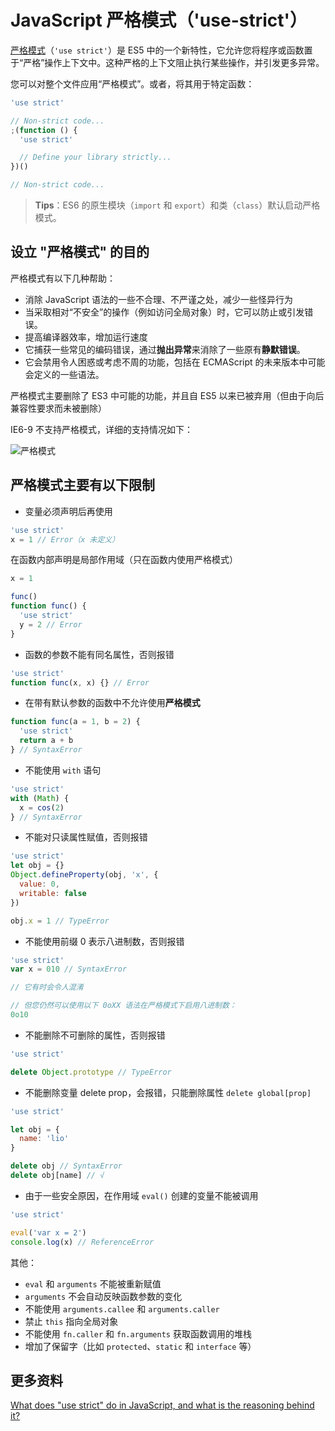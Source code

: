 # JavaScript 严格模式（'use-strict'）

[严格模式](https://developer.mozilla.org/zh-CN/docs/Web/JavaScript/Reference/Strict_mode)（`'use strict'`）是 ES5 中的一个新特性，它允许您将程序或函数置于“严格”操作上下文中。这种严格的上下文阻止执行某些操作，并引发更多异常。

您可以对整个文件应用“严格模式”。或者，将其用于特定函数：

```js
'use strict'

// Non-strict code...
;(function () {
  'use strict'

  // Define your library strictly...
})()

// Non-strict code...
```

> **Tips**：ES6 的原生模块（`import` 和 `export`）和类（`class`）默认启动严格模式。

## 设立 "严格模式" 的目的

严格模式有以下几种帮助：

- 消除 JavaScript 语法的一些不合理、不严谨之处，减少一些怪异行为
- 当采取相对“不安全”的操作（例如访问全局对象）时，它可以防止或引发错误。
- 提高编译器效率，增加运行速度
- 它捕获一些常见的编码错误，通过**抛出异常**来消除了一些原有**静默错误**。
- 它会禁用令人困惑或考虑不周的功能，包括在 ECMAScript 的未来版本中可能会定义的一些语法。

严格模式主要删除了 ES3 中可能的功能，并且自 ES5 以来已被弃用（但由于向后兼容性要求而未被删除）

IE6-9 不支持严格模式，详细的支持情况如下：

![严格模式](https://upload-images.jianshu.io/upload_images/18281896-182e8f905fe2a70c.png?imageMogr2/auto-orient/strip%7CimageView2/2/w/1240)

## 严格模式主要有以下限制

- 变量必须声明后再使用

```js
'use strict'
x = 1 // Error（x 未定义）
```

在函数内部声明是局部作用域（只在函数内使用严格模式）

```js
x = 1

func()
function func() {
  'use strict'
  y = 2 // Error
}
```

- 函数的参数不能有同名属性，否则报错

```js
'use strict'
function func(x, x) {} // Error
```

- 在带有默认参数的函数中不允许使用**严格模式**

```js
function func(a = 1, b = 2) {
  'use strict'
  return a + b
} // SyntaxError
```

- 不能使用 `with` 语句

```js
'use strict'
with (Math) {
  x = cos(2)
} // SyntaxError
```

- 不能对只读属性赋值，否则报错

```js
'use strict'
let obj = {}
Object.defineProperty(obj, 'x', {
  value: 0,
  writable: false
})

obj.x = 1 // TypeError
```

- 不能使用前缀 0 表示八进制数，否则报错

```js
'use strict'
var x = 010 // SyntaxError

// 它有时会令人混淆

// 但您仍然可以使用以下 0oXX 语法在严格模式下启用八进制数：
0o10
```

- 不能删除不可删除的属性，否则报错

```js
'use strict'

delete Object.prototype // TypeError
```

- 不能删除变量 delete prop，会报错，只能删除属性 `delete global[prop]`

```js
'use strict'

let obj = {
  name: 'lio'
}

delete obj // SyntaxError
delete obj[name] // √
```

- 由于一些安全原因，在作用域 `eval()` 创建的变量不能被调用

```js
'use strict'

eval('var x = 2')
console.log(x) // ReferenceError
```

其他：

- `eval` 和 `arguments` 不能被重新赋值
- `arguments` 不会自动反映函数参数的变化
- 不能使用 `arguments.callee` 和 `arguments.caller`
- 禁止 `this` 指向全局对象
- 不能使用 `fn.caller` 和 `fn.arguments` 获取函数调用的堆栈
- 增加了保留字（比如 `protected`、`static` 和 `interface` 等）

## 更多资料

[What does "use strict" do in JavaScript, and what is the reasoning behind it?](https://stackoverflow.com/questions/1335851/what-does-use-strict-do-in-javascript-and-what-is-the-reasoning-behind-it)
